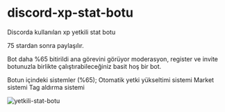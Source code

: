 # discord-xp-stat-botu
Discorda kullanılan xp yetkili stat botu 

75 stardan sonra paylaşılır.

Bot daha %65 bitirildi ana görevini görüyor moderasyon, register ve invite botunuzla birlikte çalıştırabileceğiniz basit hoş bir bot.

Botun içindeki sistemler (%65);
Otomatik yetki yükseltimi sistemi
Market sistemi 
Tag aldırma sistemi


![yetkili-stat-botu](https://user-images.githubusercontent.com/68235392/136702111-5bf0e6de-0719-4770-a675-6a4e1dd1804c.png)

